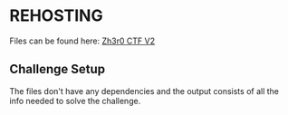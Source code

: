 # REHOSTING

Files can be found here: [Zh3r0 CTF V2](https://github.com/zh3r0/zh3r0-ctf/tree/main/V2/misc/the-vault)

## Challenge Setup
The files don't have any dependencies and the output consists of all the info needed to solve the challenge.